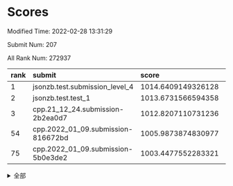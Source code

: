 # Scores

Modified Time: 2022-02-28 13:31:29

Submit Num: 207

All Rank Num: 272937

| rank |               submit               |       score        |       sigma        | pk_num |
| :--- | :--------------------------------- | :----------------- | :----------------- | :----- |
| 1    | jsonzb.test.submission_level_4     | 1014.6409149326128 | 0.8104859878980446 | 5275   |
| 2    | jsonzb.test.test_1                 | 1013.6731566594358 | 0.8161436631241047 | 5273   |
| 3    | cpp.21_12_24.submission-2b2ea0d7   | 1012.8207110731236 | 0.8075378451360378 | 5274   |
| 54   | cpp.2022_01_09.submission-816672bd | 1005.9873874830977 | 0.7307908891325661 | 5277   |
| 75   | cpp.2022_01_09.submission-5b0e3de2 | 1003.4477552283321 | 0.7112659338745861 | 5272   |


<details>
<summary>全部</summary>

| rank |                 submit                 |       score        |       sigma        | pk_num |
| :--- | :------------------------------------- | :----------------- | :----------------- | :----- |
| 1    | jsonzb.test.submission_level_4         | 1014.6409149326128 | 0.8104859878980446 | 5275   |
| 2    | jsonzb.test.test_1                     | 1013.6731566594358 | 0.8161436631241047 | 5273   |
| 3    | cpp.21_12_24.submission-2b2ea0d7       | 1012.8207110731236 | 0.8075378451360378 | 5274   |
| 4    | gobigger.level_3.submission_level_3_22 | 1011.7614661962444 | 0.7686896228621122 | 5280   |
| 5    | gobigger.level_3.submission_level_3_33 | 1011.4258250193595 | 0.7869598363243272 | 5273   |
| 6    | gobigger.level_3.submission_level_3_17 | 1011.3944094180736 | 0.7867105774184828 | 5275   |
| 7    | gobigger.level_3.submission_level_3_28 | 1011.3295978951345 | 0.7456726420247886 | 5272   |
| 8    | gobigger.level_3.submission_level_3_3  | 1011.1854168498605 | 0.7540205433675877 | 5275   |
| 9    | gobigger.level_3.submission_level_3_15 | 1011.1083976872493 | 0.7616276163058532 | 5272   |
| 10   | gobigger.level_3.submission_level_3_5  | 1011.0662814922379 | 0.7887994816252082 | 5273   |
| 11   | gobigger.level_3.submission_level_3_39 | 1010.99508872893   | 0.7495079106969466 | 5275   |
| 12   | gobigger.level_3.submission_level_3_42 | 1010.978609923483  | 0.7521754280180261 | 5273   |
| 13   | gobigger.level_3.submission_level_3_0  | 1010.949515674428  | 0.774860114758514  | 5274   |
| 14   | gobigger.level_3.submission_level_3_41 | 1010.8597092817542 | 0.7393746752697052 | 5277   |
| 15   | gobigger.level_3.submission_level_3_25 | 1010.8010790102785 | 0.7700297938879479 | 5279   |
| 16   | gobigger.level_3.submission_level_3_29 | 1010.7301613841101 | 0.7434015852370016 | 5274   |
| 17   | gobigger.level_3.submission_level_3_19 | 1010.7194900424959 | 0.7642168545740077 | 5280   |
| 18   | gobigger.level_3.submission_level_3_46 | 1010.7077048112304 | 0.7521313588178963 | 5272   |
| 19   | gobigger.level_3.submission_level_3_40 | 1010.6783757933609 | 0.756520575510174  | 5274   |
| 20   | gobigger.level_3.submission_level_3_45 | 1010.5061864804964 | 0.7594798192611986 | 5274   |
| 21   | gobigger.level_3.submission_level_3_37 | 1010.4675773800157 | 0.7663585973053004 | 5273   |
| 22   | gobigger.level_3.submission_level_3_31 | 1010.3685454284704 | 0.7870539224146307 | 5277   |
| 23   | gobigger.level_3.submission_level_3_23 | 1010.314539947648  | 0.7858918552033342 | 5274   |
| 24   | gobigger.level_3.submission_level_3_30 | 1010.2992349229736 | 0.7668487769948462 | 5271   |
| 25   | gobigger.level_3.submission_level_3_38 | 1010.28326529182   | 0.7667437127236489 | 5282   |
| 26   | gobigger.level_3.submission_level_3_24 | 1010.0418645479281 | 0.7458480540851083 | 5275   |
| 27   | gobigger.level_3.submission_level_3_4  | 1010.0182779148794 | 0.74943635772864   | 5277   |
| 28   | gobigger.level_3.submission_level_3_11 | 1009.9961816191648 | 0.7474619436929368 | 5270   |
| 29   | gobigger.level_3.submission_level_3_36 | 1009.9682494432382 | 0.7766592117942599 | 5271   |
| 30   | gobigger.level_3.submission_level_3_8  | 1009.9336796709267 | 0.7795901141764141 | 5276   |
| 31   | gobigger.level_3.submission_level_3_34 | 1009.9153273919621 | 0.7374256821669153 | 5276   |
| 32   | gobigger.level_3.submission_level_3_1  | 1009.8006710999999 | 0.7791427280321523 | 5277   |
| 33   | gobigger.level_3.submission_level_3_13 | 1009.7973471486506 | 0.7660250676232874 | 5273   |
| 34   | gobigger.level_3.submission_level_3_12 | 1009.7830744250095 | 0.7505316893927385 | 5268   |
| 35   | gobigger.level_3.submission_level_3_26 | 1009.7411028572812 | 0.7449922540001634 | 5282   |
| 36   | gobigger.level_3.submission_level_3_48 | 1009.7116338630715 | 0.7496929897515158 | 5268   |
| 37   | gobigger.level_3.submission_level_3_20 | 1009.6714765469852 | 0.7610248423212069 | 5276   |
| 38   | gobigger.level_3.submission_level_3_16 | 1009.6504695726674 | 0.7499840770428028 | 5276   |
| 39   | gobigger.level_3.submission_level_3_49 | 1009.6452799409375 | 0.7632765413416287 | 5278   |
| 40   | gobigger.level_3.submission_level_3_43 | 1009.6446860315936 | 0.7528115099743862 | 5274   |
| 41   | gobigger.level_3.submission_level_3_18 | 1009.6160150434504 | 0.7823351596296538 | 5273   |
| 42   | gobigger.level_3.submission_level_3_21 | 1009.5687040917187 | 0.7577355469447452 | 5271   |
| 43   | gobigger.level_3.submission_level_3_14 | 1009.5467857923045 | 0.7526103798295064 | 5277   |
| 44   | gobigger.level_3.submission_level_3_44 | 1009.4924614835852 | 0.7475439859922871 | 5273   |
| 45   | gobigger.level_3.submission_level_3_2  | 1009.4757387679218 | 0.7528486557869015 | 5276   |
| 46   | gobigger.level_3.submission_level_3_47 | 1009.322259375138  | 0.7782296149884054 | 5270   |
| 47   | gobigger.level_3.submission_level_3_35 | 1009.2378177337247 | 0.7595026254704653 | 5277   |
| 48   | gobigger.level_3.submission_level_3_32 | 1009.0441288854036 | 0.7573271815559239 | 5271   |
| 49   | gobigger.level_3.submission_level_3_10 | 1008.9189449387111 | 0.7301413409108073 | 5273   |
| 50   | gobigger.level_3.submission_level_3_9  | 1008.7827665360811 | 0.7400031384726659 | 5274   |
| 51   | gobigger.level_3.submission_level_3_6  | 1008.5864620191745 | 0.7399610254261011 | 5274   |
| 52   | gobigger.level_3.submission_level_3_27 | 1008.2332731371712 | 0.7396801694806314 | 5273   |
| 53   | gobigger.level_3.submission_level_3_7  | 1007.9935447777882 | 0.7388900574205666 | 5273   |
| 54   | cpp.2022_01_09.submission-816672bd     | 1005.9873874830977 | 0.7307908891325661 | 5277   |
| 55   | gobigger.level_1.submission_level_1_14 | 1005.103151342546  | 0.7393793480450616 | 5277   |
| 56   | gobigger.level_1.submission_level_1_32 | 1004.6306457340519 | 0.7160692594879597 | 5272   |
| 57   | gobigger.level_1.submission_level_1_35 | 1004.4925202080065 | 0.7255610022097941 | 5273   |
| 58   | gobigger.level_1.submission_level_1_39 | 1004.4461823038134 | 0.7114724652971789 | 5275   |
| 59   | gobigger.level_1.submission_level_1_33 | 1004.4242082949779 | 0.71392388067423   | 5274   |
| 60   | gobigger.level_1.submission_level_1_43 | 1004.3587550902436 | 0.7236053429237773 | 5274   |
| 61   | gobigger.level_1.submission_level_1_47 | 1004.3485132178255 | 0.7203948399792705 | 5276   |
| 62   | gobigger.level_1.submission_level_1_45 | 1004.2370415597726 | 0.7232227721565849 | 5276   |
| 63   | gobigger.level_1.submission_level_1_8  | 1004.2093439159454 | 0.7103422252337493 | 5272   |
| 64   | gobigger.level_1.submission_level_1_49 | 1003.9787985747198 | 0.7175550516021741 | 5274   |
| 65   | gobigger.level_1.submission_level_1_7  | 1003.9726309866682 | 0.7177937536739254 | 5270   |
| 66   | gobigger.level_1.submission_level_1_29 | 1003.8717510051188 | 0.7303859544792689 | 5278   |
| 67   | gobigger.level_1.submission_level_1_17 | 1003.8638484121532 | 0.7215750949725592 | 5274   |
| 68   | gobigger.level_1.submission_level_1_36 | 1003.7551659566013 | 0.7324795496235035 | 5277   |
| 69   | gobigger.level_1.submission_level_1_44 | 1003.7549657553564 | 0.7207906820488497 | 5274   |
| 70   | gobigger.level_1.submission_level_1_46 | 1003.7429308395207 | 0.7109184324985505 | 5276   |
| 71   | gobigger.level_1.submission_level_1_10 | 1003.7341314359053 | 0.7163002816486538 | 5278   |
| 72   | gobigger.level_1.submission_level_1_23 | 1003.7164502504689 | 0.7263371089490667 | 5274   |
| 73   | gobigger.level_1.submission_level_1_31 | 1003.6941377141682 | 0.722060549801682  | 5275   |
| 74   | gobigger.level_1.submission_level_1_0  | 1003.4711867890321 | 0.7194727366291286 | 5268   |
| 75   | cpp.2022_01_09.submission-5b0e3de2     | 1003.4477552283321 | 0.7112659338745861 | 5272   |
| 76   | gobigger.level_1.submission_level_1_19 | 1003.3869403672096 | 0.718300493043786  | 5275   |
| 77   | gobigger.level_1.submission_level_1_25 | 1003.2408002213784 | 0.7129249377489133 | 5276   |
| 78   | gobigger.level_1.submission_level_1_37 | 1003.1936269880434 | 0.7305506882289763 | 5276   |
| 79   | gobigger.level_1.submission_level_1_48 | 1003.1797154776095 | 0.7232019260707353 | 5276   |
| 80   | gobigger.level_1.submission_level_1_3  | 1003.1629840324421 | 0.7227022141810304 | 5274   |
| 81   | gobigger.level_1.submission_level_1_40 | 1003.0812350476479 | 0.7172138884994477 | 5273   |
| 82   | gobigger.level_1.submission_level_1_9  | 1003.062076771805  | 0.7194002105880971 | 5271   |
| 83   | gobigger.level_1.submission_level_1_13 | 1003.0513638978526 | 0.7094683432530848 | 5276   |
| 84   | gobigger.level_1.submission_level_1_6  | 1003.0392385786977 | 0.7160144290003312 | 5273   |
| 85   | gobigger.level_1.submission_level_1_2  | 1003.0344120277673 | 0.7183074040004921 | 5271   |
| 86   | gobigger.level_1.submission_level_1_22 | 1003.0273085958422 | 0.727112511214735  | 5273   |
| 87   | gobigger.level_1.submission_level_1_11 | 1003.0259188112927 | 0.715326393462583  | 5273   |
| 88   | gobigger.level_1.submission_level_1_38 | 1003.0032112904795 | 0.7103499112701628 | 5276   |
| 89   | gobigger.level_1.submission_level_1_27 | 1002.9872874533546 | 0.7122597813056186 | 5269   |
| 90   | gobigger.level_1.submission_level_1_12 | 1002.9385024221057 | 0.7114010628606514 | 5270   |
| 91   | gobigger.level_1.submission_level_1_24 | 1002.8366592179154 | 0.707692262890833  | 5277   |
| 92   | gobigger.level_1.submission_level_1_42 | 1002.782173900024  | 0.7222996732384731 | 5276   |
| 93   | gobigger.level_1.submission_level_1_4  | 1002.781462300824  | 0.7235760458016597 | 5278   |
| 94   | gobigger.level_1.submission_level_1_20 | 1002.7707154399557 | 0.7177493078686872 | 5272   |
| 95   | gobigger.level_1.submission_level_1_1  | 1002.7501854323157 | 0.7142776886976552 | 5271   |
| 96   | gobigger.level_1.submission_level_1_18 | 1002.7213636339642 | 0.7181473590398322 | 5278   |
| 97   | gobigger.level_1.submission_level_1_26 | 1002.6655755973446 | 0.7143056682276078 | 5277   |
| 98   | gobigger.level_1.submission_level_1_41 | 1002.6594910581133 | 0.7174652669786356 | 5275   |
| 99   | gobigger.level_1.submission_level_1_34 | 1002.4992319227498 | 0.7130138446935109 | 5273   |
| 100  | gobigger.level_1.submission_level_1_15 | 1002.3882919451178 | 0.7196187639827396 | 5275   |
| 101  | gobigger.level_1.submission_level_1_5  | 1002.3434515474945 | 0.7214964447065805 | 5273   |
| 102  | gobigger.level_1.submission_level_1_30 | 1002.3230225414192 | 0.7114379345863038 | 5276   |
| 103  | gobigger.level_1.submission_level_1_21 | 1002.2438661165165 | 0.7343503257114373 | 5276   |
| 104  | gobigger.level_1.submission_level_1_28 | 1001.6530374703927 | 0.7198856092418712 | 5271   |
| 105  | gobigger.level_1.submission_level_1_16 | 1001.2078561711958 | 0.7099871220776528 | 5276   |
| 106  | gobigger.random.submission_random_40   | 997.848101063703   | 0.7097150392506315 | 5278   |
| 107  | gobigger.random.submission_random_5    | 997.754107005184   | 0.7095118741431315 | 5274   |
| 108  | gobigger.random.submission_random_24   | 997.0557102837361  | 0.7091873180822483 | 5276   |
| 109  | gobigger.random.submission_random_45   | 996.9591304811601  | 0.7119212858231962 | 5272   |
| 110  | gobigger.random.submission_random_15   | 996.8738881537514  | 0.7120253009687845 | 5276   |
| 111  | gobigger.random.submission_random_17   | 996.8729404523925  | 0.7211255999265711 | 5269   |
| 112  | gobigger.random.submission_random_20   | 996.7668504735142  | 0.7149076192148937 | 5274   |
| 113  | gobigger.random.submission_random_16   | 996.7190777233899  | 0.7087365846727144 | 5275   |
| 114  | gobigger.random.submission_random_2    | 996.6748852961404  | 0.7132385958983222 | 5270   |
| 115  | gobigger.random.submission_random_1    | 996.5108833828464  | 0.7068639962845867 | 5273   |
| 116  | gobigger.random.submission_random_49   | 996.510356863043   | 0.7041429443357272 | 5276   |
| 117  | gobigger.random.submission_random_12   | 996.5094868483094  | 0.7277136575218631 | 5275   |
| 118  | gobigger.random.submission_random_32   | 996.4922309765432  | 0.7098173170491594 | 5274   |
| 119  | gobigger.random.submission_random_27   | 996.4749177761307  | 0.7096671183092159 | 5271   |
| 120  | gobigger.random.submission_random_25   | 996.4087451798658  | 0.7095451875164218 | 5280   |
| 121  | gobigger.random.submission_random_21   | 996.4053855039145  | 0.7155057028473764 | 5278   |
| 122  | gobigger.random.submission_random_41   | 996.3051717511265  | 0.7089984116641631 | 5277   |
| 123  | gobigger.random.submission_random_22   | 996.2897459864797  | 0.7048891636644519 | 5268   |
| 124  | gobigger.random.submission_random_26   | 996.208146945623   | 0.7136980289365615 | 5276   |
| 125  | gobigger.random.submission_random_46   | 996.1981201684804  | 0.7012377980208437 | 5274   |
| 126  | gobigger.random.submission_random_35   | 996.1125184105362  | 0.7022920475555999 | 5271   |
| 127  | gobigger.random.submission_random_42   | 996.0767687545952  | 0.7029646050028523 | 5272   |
| 128  | gobigger.random.submission_random_36   | 996.0247017084375  | 0.7314167631771524 | 5275   |
| 129  | gobigger.random.submission_random_18   | 996.0147915279263  | 0.707049235632035  | 5276   |
| 130  | gobigger.random.submission_random_43   | 996.0125184576993  | 0.7114932655349601 | 5270   |
| 131  | gobigger.random.submission_random_8    | 995.9977218856397  | 0.7208668100882842 | 5266   |
| 132  | gobigger.random.submission_random_9    | 995.976945183155   | 0.692597354892165  | 5277   |
| 133  | gobigger.random.submission_random_29   | 995.9107352655724  | 0.7294405500322179 | 5281   |
| 134  | gobigger.random.submission_random_10   | 995.8920267665931  | 0.713721500382123  | 5277   |
| 135  | gobigger.random.submission_random_37   | 995.8832141604205  | 0.698896011695588  | 5277   |
| 136  | gobigger.random.submission_random_7    | 995.8717088890243  | 0.7027507886574342 | 5277   |
| 137  | gobigger.random.submission_random_28   | 995.8574984413965  | 0.7178531238071469 | 5271   |
| 138  | gobigger.random.submission_random_23   | 995.8232868550733  | 0.6985704623280187 | 5272   |
| 139  | gobigger.random.submission_random_39   | 995.6847939935507  | 0.7120162876614894 | 5276   |
| 140  | gobigger.random.submission_random_0    | 995.593865666443   | 0.7039840216763934 | 5269   |
| 141  | gobigger.random.submission_random_47   | 995.5556224628547  | 0.7024778315984647 | 5273   |
| 142  | gobigger.random.submission_random_19   | 995.5318141389771  | 0.729809391701614  | 5277   |
| 143  | gobigger.random.submission_random_44   | 995.5255207233462  | 0.7135158436706469 | 5273   |
| 144  | gobigger.random.submission_random_38   | 995.4737568477021  | 0.718854230146317  | 5276   |
| 145  | gobigger.random.submission_random_6    | 995.3993471967643  | 0.7120759247561168 | 5270   |
| 146  | gobigger.random.submission_random_33   | 995.3411301942384  | 0.7027260464015287 | 5276   |
| 147  | gobigger.random.submission_random_31   | 995.273730181395   | 0.7331153906451503 | 5274   |
| 148  | gobigger.random.submission_random_3    | 995.2694763074289  | 0.722392020009432  | 5273   |
| 149  | gobigger.random.submission_random_4    | 995.2043291349192  | 0.7269623830697864 | 5273   |
| 150  | gobigger.random.submission_random_11   | 995.1385919409215  | 0.7158703945030488 | 5271   |
| 151  | gobigger.random.submission_random_34   | 995.0495747825906  | 0.7119617898861844 | 5276   |
| 152  | gobigger.random.submission_random_13   | 995.0452570067108  | 0.7178276280786174 | 5271   |
| 153  | gobigger.random.submission_random_48   | 995.0344682427127  | 0.70867434171899   | 5270   |
| 154  | gobigger.random.submission_random_30   | 994.9750560815621  | 0.7158089606518478 | 5274   |
| 155  | gobigger.random.submission_random_14   | 994.6339264000951  | 0.7084192224945525 | 5276   |
| 156  | gobigger.level_2.submission_level_2_37 | 993.8478780871304  | 0.724469663028069  | 5275   |
| 157  | gobigger.level_2.submission_level_2_27 | 993.5335989304336  | 0.7463315775318192 | 5275   |
| 158  | gobigger.level_2.submission_level_2_33 | 993.3247181429633  | 0.7286303525402671 | 5274   |
| 159  | gobigger.level_2.submission_level_2_34 | 993.2162107664032  | 0.746719595691115  | 5275   |
| 160  | gobigger.level_2.submission_level_2_46 | 992.9622491079706  | 0.7390866735577384 | 5274   |
| 161  | gobigger.level_2.submission_level_2_11 | 992.904895556081   | 0.739633386917364  | 5277   |
| 162  | gobigger.level_2.submission_level_2_24 | 992.9012646710698  | 0.7411065433032047 | 5273   |
| 163  | gobigger.level_2.submission_level_2_18 | 992.7386935829492  | 0.7407966267909931 | 5272   |
| 164  | gobigger.level_2.submission_level_2_28 | 992.618055293428   | 0.7240914800710009 | 5276   |
| 165  | gobigger.level_2.submission_level_2_48 | 992.5525367334407  | 0.7725441574189399 | 5274   |
| 166  | gobigger.level_2.submission_level_2_22 | 992.5016296044387  | 0.7354322552301132 | 5276   |
| 167  | gobigger.level_2.submission_level_2_6  | 992.4032953508784  | 0.7363027104118712 | 5273   |
| 168  | gobigger.level_2.submission_level_2_20 | 992.3913680435759  | 0.7399752860385801 | 5277   |
| 169  | gobigger.level_2.submission_level_2_38 | 992.3783031649344  | 0.7499162321168791 | 5277   |
| 170  | gobigger.level_2.submission_level_2_43 | 992.376532494009   | 0.7270710080463859 | 5274   |
| 171  | gobigger.level_2.submission_level_2_44 | 992.3383378930785  | 0.7544869030472919 | 5272   |
| 172  | gobigger.level_2.submission_level_2_25 | 992.326395162111   | 0.7343662499902462 | 5273   |
| 173  | gobigger.level_2.submission_level_2_29 | 992.2958245785912  | 0.7488763994697606 | 5269   |
| 174  | gobigger.level_2.submission_level_2_31 | 992.2954490678943  | 0.764520210089712  | 5275   |
| 175  | gobigger.level_2.submission_level_2_12 | 992.2863013060321  | 0.7444059542165465 | 5278   |
| 176  | gobigger.level_2.submission_level_2_7  | 992.2617171605616  | 0.7313774769151152 | 5273   |
| 177  | gobigger.level_2.submission_level_2_13 | 992.117855674159   | 0.7430636122359755 | 5270   |
| 178  | gobigger.level_2.submission_level_2_21 | 992.1168415289501  | 0.7272562346386822 | 5274   |
| 179  | gobigger.level_2.submission_level_2_40 | 992.110775715121   | 0.7287195020244754 | 5277   |
| 180  | gobigger.level_2.submission_level_2_23 | 992.096691435167   | 0.765874947636415  | 5275   |
| 181  | gobigger.level_2.submission_level_2_15 | 991.6991118555029  | 0.749855479058318  | 5274   |
| 182  | gobigger.level_2.submission_level_2_19 | 991.6723589512128  | 0.727485141779402  | 5273   |
| 183  | gobigger.level_2.submission_level_2_1  | 991.6690573604839  | 0.7687906003652045 | 5272   |
| 184  | gobigger.level_2.submission_level_2_32 | 991.6028658805086  | 0.7691671036876826 | 5273   |
| 185  | gobigger.level_2.submission_level_2_0  | 991.5706596799413  | 0.7480982751636795 | 5277   |
| 186  | gobigger.level_2.submission_level_2_5  | 991.5589720673429  | 0.7292828265381076 | 5277   |
| 187  | gobigger.level_2.submission_level_2_47 | 991.4777982526551  | 0.746724073893026  | 5278   |
| 188  | gobigger.level_2.submission_level_2_39 | 991.3163360518691  | 0.7612296674532137 | 5272   |
| 189  | gobigger.level_2.submission_level_2_4  | 991.2683920321525  | 0.744561191126825  | 5275   |
| 190  | gobigger.level_2.submission_level_2_14 | 991.267667823817   | 0.7383259571851895 | 5275   |
| 191  | gobigger.level_2.submission_level_2_10 | 991.2451510457654  | 0.7452542191618147 | 5276   |
| 192  | gobigger.level_2.submission_level_2_2  | 991.2438911461621  | 0.7701256674501451 | 5267   |
| 193  | gobigger.level_2.submission_level_2_3  | 991.1972022625281  | 0.7530165854305105 | 5272   |
| 194  | gobigger.level_2.submission_level_2_8  | 991.1664391375092  | 0.7613114967799948 | 5275   |
| 195  | gobigger.level_2.submission_level_2_49 | 991.1576279044466  | 0.7368047142172715 | 5273   |
| 196  | gobigger.level_2.submission_level_2_41 | 991.0729330541288  | 0.757770106970006  | 5275   |
| 197  | gobigger.level_2.submission_level_2_30 | 991.0269256910238  | 0.7545095902224214 | 5271   |
| 198  | gobigger.level_2.submission_level_2_36 | 990.959111687894   | 0.768201271166698  | 5270   |
| 199  | gobigger.level_2.submission_level_2_16 | 990.9446107641132  | 0.7649196659550433 | 5272   |
| 200  | gobigger.level_2.submission_level_2_17 | 990.9104023884227  | 0.7569069515046211 | 5275   |
| 201  | gobigger.level_2.submission_level_2_45 | 990.7941746283035  | 0.7490199792096544 | 5274   |
| 202  | gobigger.level_2.submission_level_2_26 | 990.7832287481102  | 0.7578098863553729 | 5277   |
| 203  | gobigger.level_2.submission_level_2_42 | 990.77633117444    | 0.7569271115240819 | 5274   |
| 204  | gobigger.level_2.submission_level_2_35 | 990.7715303305223  | 0.7694957454261617 | 5272   |
| 205  | gobigger.level_2.submission_level_2_9  | 990.271372920669   | 0.7614961598229686 | 5275   |
| 206  | gobigger.none.submission_none_0        | 976.8331365292644  | 1.3531123086978656 | 5272   |
| 207  | gobigger.none.submission_none_1        | 974.0173645270784  | 1.5693893557984573 | 5276   |

</details>